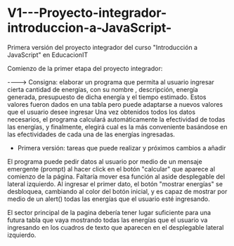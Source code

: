 # V1---Proyecto-integrador-introduccion-a-JavaScript-

Primera versión del proyecto integrador del curso "Introducción a JavaScript" en EducacionIT


Comienzo de la primer etapa del proyecto integrador:

----> Consigna:  elaborar un programa que permita al usuario ingresar cierta cantidad de energías, con su nombre , descripción, energía generada, presupuesto de dicha energía y el tiempo estimado. Estos valores fueron dados en una tabla pero puede adaptarse a nuevos valores que el usuario desee ingresar
Una vez obtenidos todos los datos necesarios, el programa calculará automáticamente la efectividad de todas las energías, y finalmente, elegirá cual es la más conveniente basándose en las efectividades de cada una de las energías ingresadas.




* Primera versión: tareas que puede realizar y próximos cambios a añadir

El programa puede pedir datos al usuario por medio de un mensaje emergente (prompt) al hacer click en el botón "calcular" que aparece al comienzo de la página. Faltaría mover esa función al aside desplegable del lateral izquierdo.
Al ingresar el primer dato, el botón "mostrar energías" se desbloquea, cambiando al color del botón inicial, y es capaz de mostrar por medio de un alert() todas las energías que el usuario esté ingresando.

El sector principal de la pagina debería tener lugar suficiente para una futura tabla que vaya mostrando todas las energías que el usuario va ingresando en los cuadros de texto que aparecen en el desplegable lateral izquierdo. 
